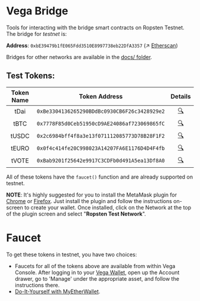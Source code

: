 # Vega Bridge
Tools for interacting with the bridge smart contracts on Ropsten Testnet. The bridge for *testnet* is:

**Address**: `0xbE39479b1fE065Fdd3510E8997738eb22DfA3357` (↗️ [Etherscan](https://ropsten.etherscan.io/address/0xbE39479b1fE065Fdd3510E8997738eb22DfA3357))

Bridges for other networks are available in the [docs/ folder](./docs/bridges.md).
## Test Tokens:
| Token Name | Token Address | Details |
|:----------:|:-------------:|:-------:|
|    tDai    | `0xBe3304136265290BDdBc0930CB6F26c3428929e2`              | [🔍](./docs/tokens.md#tdai)        |
|    tBTC    | `0x7778F85d0Ceb51950cD9AE24086af723069865fC`              | [🔍](./docs/tokens.md#tbtc)        |
|    tUSDC   | `0x2c6984bff4f8a3e13f071112085773D78B28F1F2`              | [🔍](./docs/tokens.md#tusdc)        |
|    tEURO   | `0x0f4c414fe20C998023A14207FA6E1176D4D4F4fb`              | [🔍](./docs/tokens.md#teuro)        |
|    tVOTE   | `0xBab9201f25642e9917C3CDFb0d491A5ea13Df8A0`              | [🔍](./docs/tokens.md#tvote)        |

All of these tokens have the `faucet()` function and are already supported on testnet.

**NOTE**: It's highly suggested for you to install the MetaMask plugin for [Chrome](https://chrome.google.com/webstore/detail/metamask/nkbihfbeogaeaoehlefnkodbefgpgknn?hl=en) or [Firefox](https://addons.mozilla.org/en-GB/firefox/addon/ether-metamask/). Just install the plugin and follow the instructions on-screen to create your wallet. Once installed, click on the Network at the top of the plugin screen and select "**Ropsten Test Network**".


# Faucet
To get these tokens in testnet, you have two choices:
- Faucets for all of the tokens above are available from within Vega Console. After logging in to your [Vega Wallet](https://github.com/vegaprotocol/go-wallet), open up the Account drawer, go to 'Manage' under the appropriate asset, and follow the instructions there.
- [Do-It-Yourself with MyEtherWallet](./docs/mew.md).
